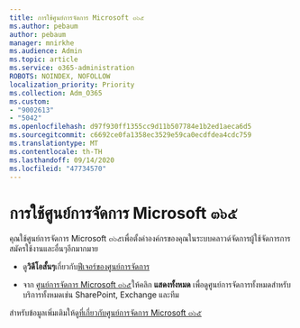 ```yaml
---
title: การใช้ศูนย์การจัดการ Microsoft ๓๖๕
ms.author: pebaum
author: pebaum
manager: mnirkhe
ms.audience: Admin
ms.topic: article
ms.service: o365-administration
ROBOTS: NOINDEX, NOFOLLOW
localization_priority: Priority
ms.collection: Adm_O365
ms.custom:
- "9002613"
- "5042"
ms.openlocfilehash: d97f930ff1355cc9d11b507784e1b2ed1aeca6d5
ms.sourcegitcommit: c6692ce0fa1358ec3529e59ca0ecdfdea4cdc759
ms.translationtype: MT
ms.contentlocale: th-TH
ms.lasthandoff: 09/14/2020
ms.locfileid: "47734570"
---
```

# <a name="using-the-microsoft-365-admin-center"></a>การใช้ศูนย์การจัดการ Microsoft ๓๖๕

คุณใช้ศูนย์การจัดการ Microsoft ๓๖๕เพื่อตั้งค่าองค์กรของคุณในระบบคลาวด์จัดการผู้ใช้จัดการการสมัครใช้งานและอื่นๆอีกมากมาย

- ดู**วิดีโอสั้นๆ**เกี่ยวกับ[ฟีเจอร์ของศูนย์การจัดการ](https://www.microsoft.com/videoplayer/embed/RWfvDL)

- จาก [ศูนย์การจัดการ Microsoft ๓๖๕](https://admin.microsoft.com/AdminPortal/Home#/homepage)ให้คลิก **แสดงทั้งหมด** เพื่อดูศูนย์การจัดการทั้งหมดสำหรับบริการทั้งหมดเช่น SharePoint, Exchange และทีม

สำหรับข้อมูลเพิ่มเติมให้ดู[ที่เกี่ยวกับศูนย์การจัดการ Microsoft ๓๖๕](https://docs.microsoft.com/microsoft-365/admin/admin-overview/about-the-admin-center)
